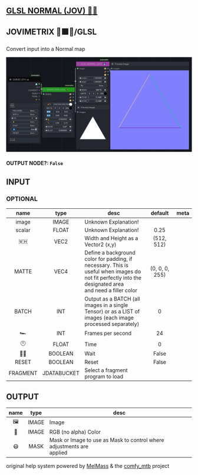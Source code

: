 ## [GLSL NORMAL (JOV) 🧙🏽](https://github.com/Amorano/Jovimetrix-examples/blob/master/node/GLSL%20NORMAL/GLSL%20NORMAL.md)

## JOVIMETRIX 🔺🟩🔵/GLSL

Convert input into a Normal map

![GLSL NORMAL](https://raw.githubusercontent.com/Amorano/Jovimetrix-examples/master/node/GLSL%20NORMAL/GLSL%20NORMAL.png)

#### OUTPUT NODE?: `False`

## INPUT

### OPTIONAL

name | type | desc | default | meta
:---:|:---:|---|:---:|---
image  |  IMAGE  | Unknown Explanation! |  | 
scalar  |  FLOAT  | Unknown Explanation! | 0.25 | 
🇼🇭  |  VEC2  | Width and Height as a Vector2 (x,y) | (512, 512) | 
MATTE  |  VEC4  | Define a background color for padding, if<br>necessary. This is useful when images do<br>not fit perfectly into the designated area<br>and need a filler color | (0, 0, 0, 255) | 
BATCH  |  INT  | Output as a BATCH (all images in a single<br>Tensor) or as a LIST of images (each image<br>processed separately) | 0 | 
🏎️  |  INT  | Frames per second | 24 | 
🕛  |  FLOAT  | Time | 0 | 
✋🏽  |  BOOLEAN  | Wait | False | 
RESET  |  BOOLEAN  | Reset | False | 
FRAGMENT  |  JDATABUCKET  | Select a fragment program to load |  | 

## OUTPUT

name | type | desc
:---:|:---:|---
🖼️  |  IMAGE  | Image 
🌈  |  IMAGE  | RGB (no alpha) Color 
😷  |  MASK  | Mask or Image to use as Mask to control where adjustments are<br>applied 

original help system powered by [MelMass](https://github.com/melMass) & the [comfy_mtb](https://github.com/melMass/comfy_mtb) project